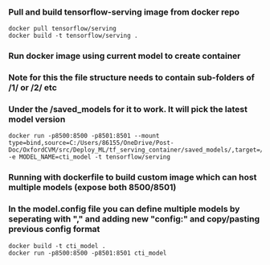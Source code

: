 ### Pull and build tensorflow-serving image from docker repo
```
docker pull tensorflow/serving
docker build -t tensorflow/serving .
```

### Run docker image using current model to create container
### Note for this the file structure needs to contain sub-folders of /1/ or /2/ etc
### Under the /saved_models for it to work. It will pick the latest model version
```
docker run -p8500:8500 -p8501:8501 --mount type=bind,source=C:/Users/86155/OneDrive/Post-Doc/OxfordCVM/src/Deploy_ML/tf_serving_container/saved_models/,target=/models/cti_model -e MODEL_NAME=cti_model -t tensorflow/serving
```

### Running with dockerfile to build custom image which can host multiple models (expose both 8500/8501)
### In the model.config file you can define multiple models by seperating with "," and adding new "config:" and copy/pasting previous config format
```
docker build -t cti_model .
docker run -p8500:8500 -p8501:8501 cti_model
```